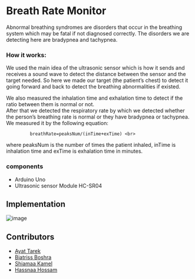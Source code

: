 # Breath Rate Monitor

<p>
Abnormal breathing syndromes are disorders that occur in the breathing system which may be fatal if not diagnosed correctly. The disorders we are detecting here are bradypnea and tachypnea.<br>

</p>

### How it works:
We used the main idea of the ultrasonic sensor which is how it sends and receives a sound wave to detect the distance between the sensor and the target needed. 
So here we made our target (the patient’s chest) to detect it going forward and back to detect the breathing abnormalities if existed. <br>

We also measured the inhalation time and exhalation time to detect if the ratio between them is normal or not. <br>
After that we detected the respiratory rate by which we detected whether the person’s breathing rate is normal or they have bradypnea or tachypnea.<br>
 We measured it by the following equation: <br>
 
             breathRate=peaksNum/(inTime+exTime) <br>  
             
where peaksNum is the number of times the patient inhaled,
inTime is inhalation time and exTime is exhalation time in minutes.


### components
- Arduino Uno
- Ultrasonic sensor Module HC-SR04

## Implementation

![image](https://user-images.githubusercontent.com/111397736/260558502-f584830d-e1ef-48d0-9df2-9a049e35599b.PNG)

## Contributors
- [Ayat Tarek](https://github.com/)
- [Biatriss Boshra](https://github.com/)
- [Shiamaa Kamel](https://github.com/)
- [Hassnaa Hossam](https://github.com/hassnaa11)
